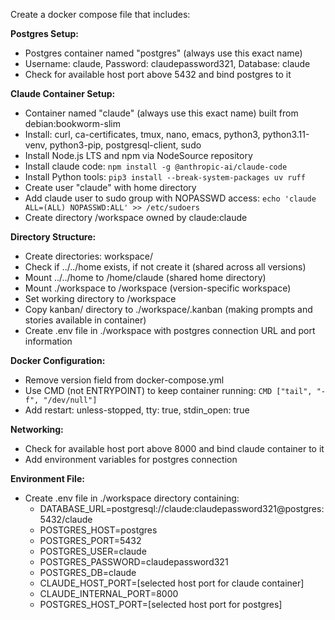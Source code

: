 Create a docker compose file that includes:

**Postgres Setup:**

- Postgres container named "postgres" (always use this exact name)
- Username: claude, Password: claudepassword321, Database: claude
- Check for available host port above 5432 and bind postgres to it

**Claude Container Setup:**

- Container named "claude" (always use this exact name) built from debian:bookworm-slim
- Install: curl, ca-certificates, tmux, nano, emacs, python3, python3.11-venv, python3-pip, postgresql-client, sudo
- Install Node.js LTS and npm via NodeSource repository
- Install claude code: `npm install -g @anthropic-ai/claude-code`
- Install Python tools: `pip3 install --break-system-packages uv ruff`
- Create user "claude" with home directory
- Add claude user to sudo group with NOPASSWD access: `echo 'claude ALL=(ALL) NOPASSWD:ALL' >> /etc/sudoers`
- Create directory /workspace owned by claude:claude

**Directory Structure:**

- Create directories: workspace/
- Check if ../../home exists, if not create it (shared across all versions)
- Mount ../../home to /home/claude (shared home directory)
- Mount ./workspace to /workspace (version-specific workspace)
- Set working directory to /workspace
- Copy kanban/ directory to ./workspace/.kanban (making prompts and stories available in container)
- Create .env file in ./workspace with postgres connection URL and port information

**Docker Configuration:**

- Remove version field from docker-compose.yml
- Use CMD (not ENTRYPOINT) to keep container running: `CMD ["tail", "-f", "/dev/null"]`
- Add restart: unless-stopped, tty: true, stdin_open: true

**Networking:**

- Check for available host port above 8000 and bind claude container to it
- Add environment variables for postgres connection

**Environment File:**

- Create .env file in ./workspace directory containing:
  - DATABASE_URL=postgresql://claude:claudepassword321@postgres:5432/claude
  - POSTGRES_HOST=postgres
  - POSTGRES_PORT=5432
  - POSTGRES_USER=claude
  - POSTGRES_PASSWORD=claudepassword321
  - POSTGRES_DB=claude
  - CLAUDE_HOST_PORT=[selected host port for claude container]
  - CLAUDE_INTERNAL_PORT=8000
  - POSTGRES_HOST_PORT=[selected host port for postgres]
